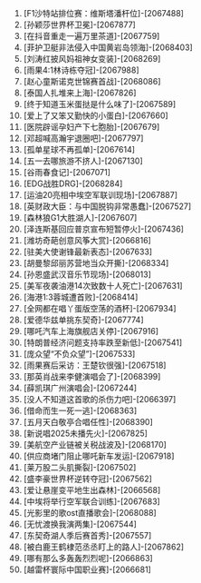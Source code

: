 
1. [F1沙特站排位赛：维斯塔潘杆位]-[2067488]
1. [孙颖莎世界杯卫冕]-[2067877]
1. [在抖音重走一遍万里茶道]-[2067759]
1. [菲护卫艇非法侵入中国黄岩岛领海]-[2068403]
1. [刘涛红披风妈祖神女变装]-[2068269]
1. [雨果4:1林诗栋夺冠]-[2067988]
1. [赵心童斯诺克世锦赛首战]-[2068086]
1. [泰国人扎堆来上海]-[2067826]
1. [终于知道玉米蛋挞是什么味了]-[2067589]
1. [爱上了又笨又勤快的小蛋白]-[2067660]
1. [医院辟谣孕妇产下七胞胎]-[2067679]
1. [邓超喊高瀚宇退圈吧]-[2067797]
1. [孤单星球不再孤单]-[2067614]
1. [五一去哪旅游不挤人]-[2067130]
1. [谷雨春食记]-[2067071]
1. [EDG战胜DRG]-[2068284]
1. [运油20亮相中埃空军联训现场]-[2067887]
1. [英财政大臣：与中国脱钩非常愚蠢]-[2067527]
1. [森林狼G1大胜湖人]-[2067607]
1. [泽连斯基回应普京宣布短暂停火]-[2067436]
1. [潍坊奇葩创意风筝大赏]-[2066816]
1. [驻美大使谢锋最新表态]-[2067633]
1. [胡曼黎邱丽苏营地当众开撕]-[2068334]
1. [孙恩盛武汉音乐节现场]-[2068013]
1. [美军夜袭油港14次致数十人死亡]-[2067631]
1. [海港1:3蓉城遭首败]-[2068414]
1. [全网都在唱丫蛋版空荡的酒杯]-[2067934]
1. [爱德华兹单挑东契奇]-[2067774]
1. [哪吒汽车上海旗舰店关停]-[2067916]
1. [特朗普经济问题支持率跌至新低]-[2067541]
1. [庞众望“不负众望”]-[2067533]
1. [雨果赛后采访：王楚钦很强]-[2067518]
1. [那英肖战来李健演唱会了]-[2068399]
1. [薛凯琪广州演唱会]-[2067244]
1. [没人不知道这首歌的杀伤力吧]-[2066397]
1. [借命而生一死一逃]-[2068363]
1. [五月天白敬亭合唱任性]-[2068390]
1. [新说唱2025未播先火]-[2067825]
1. [美航空产业链被关税战波及]-[2068170]
1. [供应商堵门阻止哪吒新车发运]-[2067918]
1. [莱万股二头肌撕裂]-[2067502]
1. [盛李豪世界杯逆转夺冠]-[2067562]
1. [爱让悬崖变平地生出森林]-[2066568]
1. [中埃将举行空军联合训练]-[2067683]
1. [光影里的歌ost直播歌会]-[2068088]
1. [无忧渡换我演两集]-[2067544]
1. [东契奇湖人季后赛首秀]-[2067557]
1. [被白鹿王鹤棣范丞丞盯上的路人]-[2067862]
1. [哪有那么多轰轰烈烈呢]-[2066863]
1. [越雷杯寰际中国职业赛]-[2066681]